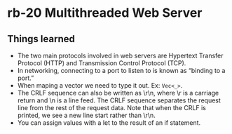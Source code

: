 # rb-20 Multithreaded Web Server

## Things learned

- The two main protocols involved in web servers are Hypertext Transfer Protocol (HTTP)
  and Transmission Control Protocol (TCP).
- In networking, connecting to a port to listen to is known as “binding to a port.”
- When maping a vector we need to type it out. Ex: `Vec<_>`.
- The CRLF sequence can also be written as \r\n, where \r is a carriage return and
  \n is a line feed. The CRLF sequence separates the request line from the rest of
  the request data. Note that when the CRLF is printed, we see a new line start rather
  than \r\n.
- You can assign values with a let to the result of an if statement.
